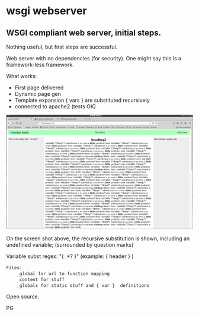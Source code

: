 # wsgi webserver

## WSGI compliant web server, initial steps.

 Nothing useful, but first steps are successful.

 Web server with no dependencies (for security). One might say this is a framework-less framework.

 What works:

   * First page delivered
   * Dynamic page gen
   * Template expansion { vars } are substituted recursively
   * connected to apache2 (tests OK)

 ![screen shot for template](initial.png)

 On the screen shot above, the recursive substitution is shown, including
 an undefined variable; (surrounded by question marks)

 Variable subst regex: "{ .*? }"  (example: { header } )

    Files:
        _global for url to function mapping
        _content for stuff
        _globals for static stuff and { var }  definitions

 Open source.

 PG